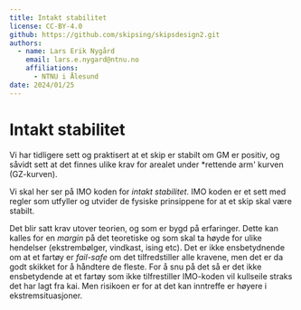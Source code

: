 ```yaml
---
title: Intakt stabilitet
license: CC-BY-4.0
github: https://github.com/skipsing/skipsdesign2.git
authors:
  - name: Lars Erik Nygård 
    email: lars.e.nygard@ntnu.no
    affiliations:
      - NTNU i Ålesund
date: 2024/01/25
---
```


# Intakt stabilitet 

Vi har tidligere sett og praktisert at et skip er stabilt om GM er positiv, og såvidt sett at det finnes ulike krav for arealet under *rettende arm' kurven (GZ-kurven).

Vi skal her ser på IMO koden for *intakt stabilitet*. IMO koden er et sett med regler som utfyller og utvider de fysiske prinsippene for at et skip skal være stabilt. 

Det blir satt krav utover teorien, og som er bygd på erfaringer. Dette kan kalles for en *margin* på det teoretiske og som skal ta høyde for ulike hendelser (ekstrembølger, vindkast, ising etc). Det er ikke ensbetydnende om at et fartøy er *fail-safe* om det tilfredstiller alle kravene, men det er da godt skikket for å håndtere de fleste. For å snu på det så er det ikke ensbetydende at et fartøy som ikke tilfrestiller IMO-koden vil kullseile straks det har lagt fra kai. Men risikoen er for at det kan inntreffe er høyere i ekstremsituasjoner. 

